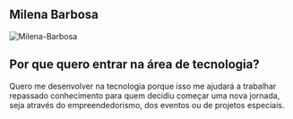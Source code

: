 ## Milena Barbosa 

![Milena-Barbosa](https://drive.google.com/file/d/1V5nleqBYW4iYENI9iaiIuXvaaVQsU7Os/view?usp=drive_link)

## Por que quero entrar na área de tecnologia? 

Quero me desenvolver na tecnologia porque isso me ajudará a trabalhar repassado conhecimento para quem decidiu começar uma nova jornada, seja através do empreendedorismo, dos eventos ou de projetos especiais.